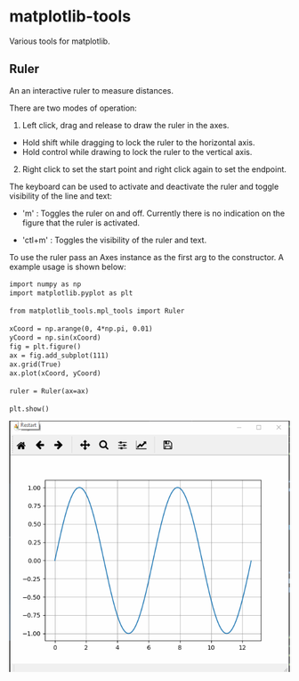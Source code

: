 # matplotlib-tools
Various tools for matplotlib.

<h2>Ruler</h2>

An an interactive ruler to measure distances. 
    
There are two modes of operation:

1. Left click, drag and release to draw the ruler in the axes.
  - Hold shift while dragging to lock the ruler to the horizontal axis.
  - Hold control while drawing to lock the ruler to the vertical axis. 

2. Right click to set the start point and right click again to set the endpoint. 

The keyboard can be used to activate and deactivate the ruler and toggle visibility of the line and text:

 - 'm' : Toggles the ruler on and off. Currently there is no indication on the figure that 
    the ruler is activated. 
     
 - 'ctl+m' : Toggles the visibility of the ruler and text. 


To use the ruler pass an Axes instance as the first arg to the constructor. A example usage is shown below:


    import numpy as np
    import matplotlib.pyplot as plt
    
    from matplotlib_tools.mpl_tools import Ruler
    
    xCoord = np.arange(0, 4*np.pi, 0.01)
    yCoord = np.sin(xCoord)
    fig = plt.figure()
    ax = fig.add_subplot(111)
    ax.grid(True)
    ax.plot(xCoord, yCoord)
    
    ruler = Ruler(ax=ax)
    
    plt.show()


![Ruler Gif](/animated_gif/mpl_ruler.gif?raw=True)



